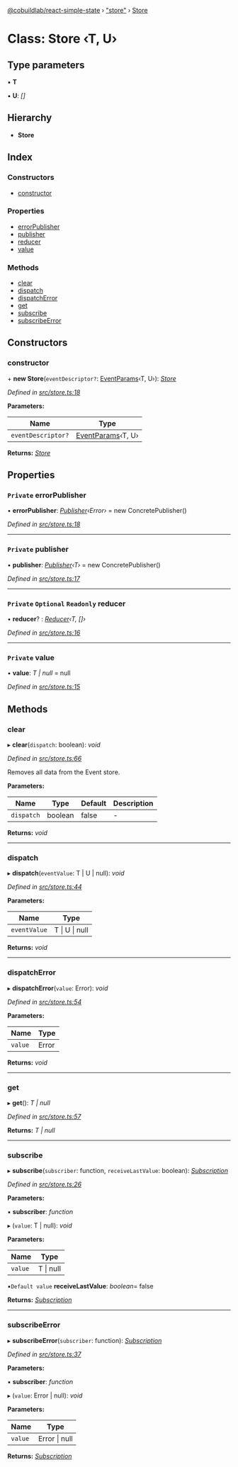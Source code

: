 [@cobuildlab/react-simple-state](../README.md) › ["store"](../modules/_store_.md) › [Store](_store_.store.md)

# Class: Store ‹**T, U**›

## Type parameters

▪ **T**

▪ **U**: *[]*

## Hierarchy

* **Store**

## Index

### Constructors

* [constructor](_store_.store.md#constructor)

### Properties

* [errorPublisher](_store_.store.md#private-errorpublisher)
* [publisher](_store_.store.md#private-publisher)
* [reducer](_store_.store.md#private-optional-readonly-reducer)
* [value](_store_.store.md#private-value)

### Methods

* [clear](_store_.store.md#clear)
* [dispatch](_store_.store.md#dispatch)
* [dispatchError](_store_.store.md#dispatcherror)
* [get](_store_.store.md#get)
* [subscribe](_store_.store.md#subscribe)
* [subscribeError](_store_.store.md#subscribeerror)

## Constructors

###  constructor

\+ **new Store**(`eventDescriptor?`: [EventParams](../modules/_store_.md#eventparams)‹T, U›): *[Store](_store_.store.md)*

*Defined in [src/store.ts:18](https://github.com/cobuildlab/react-simple-state/blob/fa9a70c/src/store.ts#L18)*

**Parameters:**

Name | Type |
------ | ------ |
`eventDescriptor?` | [EventParams](../modules/_store_.md#eventparams)‹T, U› |

**Returns:** *[Store](_store_.store.md)*

## Properties

### `Private` errorPublisher

• **errorPublisher**: *[Publisher](../interfaces/_pub_sub_.publisher.md)‹Error›* = new ConcretePublisher()

*Defined in [src/store.ts:18](https://github.com/cobuildlab/react-simple-state/blob/fa9a70c/src/store.ts#L18)*

___

### `Private` publisher

• **publisher**: *[Publisher](../interfaces/_pub_sub_.publisher.md)‹T›* = new ConcretePublisher()

*Defined in [src/store.ts:17](https://github.com/cobuildlab/react-simple-state/blob/fa9a70c/src/store.ts#L17)*

___

### `Private` `Optional` `Readonly` reducer

• **reducer**? : *[Reducer](../modules/_event_.md#reducer)‹T, []›*

*Defined in [src/store.ts:16](https://github.com/cobuildlab/react-simple-state/blob/fa9a70c/src/store.ts#L16)*

___

### `Private` value

• **value**: *T | null* = null

*Defined in [src/store.ts:15](https://github.com/cobuildlab/react-simple-state/blob/fa9a70c/src/store.ts#L15)*

## Methods

###  clear

▸ **clear**(`dispatch`: boolean): *void*

*Defined in [src/store.ts:66](https://github.com/cobuildlab/react-simple-state/blob/fa9a70c/src/store.ts#L66)*

Removes all data from the Event store.

**Parameters:**

Name | Type | Default | Description |
------ | ------ | ------ | ------ |
`dispatch` | boolean | false | -  |

**Returns:** *void*

___

###  dispatch

▸ **dispatch**(`eventValue`: T | U | null): *void*

*Defined in [src/store.ts:44](https://github.com/cobuildlab/react-simple-state/blob/fa9a70c/src/store.ts#L44)*

**Parameters:**

Name | Type |
------ | ------ |
`eventValue` | T &#124; U &#124; null |

**Returns:** *void*

___

###  dispatchError

▸ **dispatchError**(`value`: Error): *void*

*Defined in [src/store.ts:54](https://github.com/cobuildlab/react-simple-state/blob/fa9a70c/src/store.ts#L54)*

**Parameters:**

Name | Type |
------ | ------ |
`value` | Error |

**Returns:** *void*

___

###  get

▸ **get**(): *T | null*

*Defined in [src/store.ts:57](https://github.com/cobuildlab/react-simple-state/blob/fa9a70c/src/store.ts#L57)*

**Returns:** *T | null*

___

###  subscribe

▸ **subscribe**(`subscriber`: function, `receiveLastValue`: boolean): *[Subscription](../interfaces/_pub_sub_.subscription.md)*

*Defined in [src/store.ts:26](https://github.com/cobuildlab/react-simple-state/blob/fa9a70c/src/store.ts#L26)*

**Parameters:**

▪ **subscriber**: *function*

▸ (`value`: T | null): *void*

**Parameters:**

Name | Type |
------ | ------ |
`value` | T &#124; null |

▪`Default value`  **receiveLastValue**: *boolean*= false

**Returns:** *[Subscription](../interfaces/_pub_sub_.subscription.md)*

___

###  subscribeError

▸ **subscribeError**(`subscriber`: function): *[Subscription](../interfaces/_pub_sub_.subscription.md)*

*Defined in [src/store.ts:37](https://github.com/cobuildlab/react-simple-state/blob/fa9a70c/src/store.ts#L37)*

**Parameters:**

▪ **subscriber**: *function*

▸ (`value`: Error | null): *void*

**Parameters:**

Name | Type |
------ | ------ |
`value` | Error &#124; null |

**Returns:** *[Subscription](../interfaces/_pub_sub_.subscription.md)*
